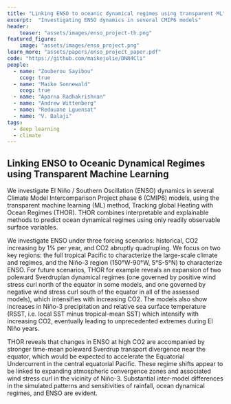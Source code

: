 ```yaml
---
title: "Linking ENSO to oceanic dynamical regimes using transparent ML"
excerpt:  "Investigating ENSO dynamics in several CMIP6 models"
header:
    teaser: "assets/images/enso_project-th.png"
featured_figure: 
    image: "assets/images/enso_project.png"
learn_more: "assets/papers/enso_project_paper.pdf"
code: "https://github.com/maikejulie/DNN4Cli"
people:
  - name: "Zouberou Sayibou"
    ccog: true
  - name: "Maike Sonnewald"
    ccog: true
  - name: "Aparna Radhakrishnan"
  - name: "Andrew Wittenberg"
  - name: "Redouane Lguensat"
  - name: "V. Balaji"
tags:
  - deep learning
  - climate
---
```


## Linking ENSO to Oceanic Dynamical Regimes using Transparent Machine Learning

We investigate El Niño / Southern Oscillation (ENSO) dynamics in several Climate Model Intercomparison Project phase 6 (CMIP6) models, using the transparent machine learning (ML) method, Tracking global Heating with Ocean Regimes (THOR). THOR combines interpretable and explainable methods to predict ocean dynamical regimes using only readily observable surface variables. 

We investigate ENSO under three forcing scenarios: historical, CO2 increasing by 1% per year, and CO2 abruptly quadrupling. We focus on two key regions: the full tropical Pacific to characterize the large-scale climate and regimes, and the Niño-3 region (150°W-90°W, 5°S-5°N) to characterize ENSO. For future scenarios, THOR for example reveals an expansion of two poleward Sverdrupian dynamical regimes (one governed by positive wind stress curl north of the equator in some models, and one governed by negative wind stress curl south of the equator in all of the assessed models), which intensifies with increasing CO2. The models also show increases in Niño-3 precipitation and relative sea surface temperature (RSST, i.e. local SST minus tropical-mean SST) which intensify with increasing CO2, eventually leading to unprecedented extremes during El Niño years. 

THOR reveals that changes in ENSO at high CO2 are accompanied by stronger time-mean poleward Sverdrup transport divergence near the equator, which would be expected to accelerate the Equatorial Undercurrent in the central equatorial Pacific. These regime shifts appear to be linked to expanding atmospheric convergence zones and associated wind stress curl in the vicinity of Niño-3. Substantial inter-model differences in the simulated patterns and sensitivities of rainfall, ocean dynamical regimes, and ENSO are evident.